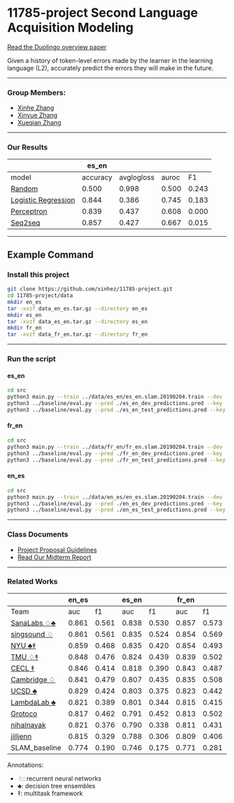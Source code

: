 # 11785-project	Second Language Acquisition Modeling 
[Read the Duolingo overview paper](docs/papers/SLAM.pdf)

Given a history of token-level errors made by the learner in the learning language (L2), accurately predict the errors they will make in the future. 

--- 

### Group Members:
- [Xinhe Zhang](xinhez@andrew.cmu.edu)
- [Xinyue Zhang](xzhang4@andrew.cmu.edu)
- [Xueqian Zhang](xueqianz@andrew.cmu.edu)

--- 

### Our Results

|       | es_en    |            |       |       |
| ---   | ---      | ---        | ---   | ---   |
| model | accuracy | avglogloss | auroc | F1    |
| [Random](src/models/Random.py) | 0.500 | 0.998 | 0.500 | 0.243 |
| [Logistic Regression](src/models/LogisticRegression.py) | 0.844 | 0.386 | 0.745 | 0.183 |
| [Perceptron](src/models/Perceptron.py) | 0.839 | 0.437 | 0.608 | 0.000 |
| [Seq2seq](src/models/Seq2seq.py) | 0.857 | 0.427 | 0.667 | 0.015 |

---

## Example Command
### Install this project

```bash
git clone https://github.com/xinhez/11785-project.git
cd 11785-project/data
mkdir en_es
tar -xvzf data_en_es.tar.gz --directory en_es
mkdir es_en
tar -xvzf data_es_en.tar.gz --directory es_en
mkdir fr_en
tar -xvzf data_fr_en.tar.gz --directory fr_en
```
---

### Run the script
#### es_en
```bash
cd src
python3 main.py --train ../data/es_en/es_en.slam.20190204.train --dev ../data/es_en/es_en.slam.20190204.dev --test ../data/es_en/es_en.slam.20190204.test --devpred ./es_en_dev_predictions.pred --testpred ./es_en_test_predictions.pred
python3 ../baseline/eval.py --pred ./es_en_dev_predictions.pred --key ../data/es_en/es_en.slam.20190204.dev.key
python3 ../baseline/eval.py --pred ./es_en_test_predictions.pred --key ../data/es_en/es_en.slam.20190204.test.key
```
#### fr_en
```bash
cd src
python3 main.py --train ../data/fr_en/fr_en.slam.20190204.train --dev ../data/fr_en/fr_en.slam.20190204.dev --test ../data/fr_en/fr_en.slam.20190204.test --devpred ./fr_en_dev_predictions.pred --testpred ./fr_en_test_predictions.pred
python3 ../baseline/eval.py --pred ./fr_en_dev_predictions.pred --key ../data/fr_en/fr_en.slam.20190204.dev.key
python3 ../baseline/eval.py --pred ./fr_en_test_predictions.pred --key ../data/fr_en/fr_en.slam.20190204.test.key
```
#### en_es
```bash
cd src
python3 main.py --train ../data/en_es/en_es.slam.20190204.train --dev ../data/en_es/en_es.slam.20190204.dev --test ../data/en_es/en_es.slam.20190204.test --devpred ./en_es_dev_predictions.pred --testpred ./en_es_test_predictions.pred
python3 ../baseline/eval.py --pred ./en_es_dev_predictions.pred --key ../data/en_es/en_es.slam.20190204.dev.key
python3 ../baseline/eval.py --pred ./en_es_test_predictions.pred --key ../data/en_es/en_es.slam.20190204.test.key
```
---

### Class Documents	
- [Project Proposal Guidelines](docs/Project_Proposal_Guidelines.pdf)	
- [Read Our Midterm Report](docs/submissions/midterm.pdf)

---

### Related Works
|      | en_es |     | es_en |     | fr_en |     |      |
| ---  | ---   | --- | ---   | --- | ---   | --- | ---  |
| Team | auc   | f1  | auc   | f1  | auc   |  f1 | rank |
| [SanaLabs ♢♣](docs/papers/osika.slam18.pdf) | 0.861 | 0.561 | 0.838 | 0.530 | 0.857 | 0.573 | 1.0 |
| [singsound ♢](docs/papers/xu.slam18.pdf) | 0.861 | 0.561 | 0.835 | 0.524 | 0.854 | 0.569 | 1.7 |
| [NYU ♣‡](docs/papers/rich.slam18.pdf) | 0.859 | 0.468 | 0.835 | 0.420 | 0.854 | 0.493 | 2.3 |
| [TMU ♢‡](docs/papers/kaneko.slam18.pdf) | 0.848 | 0.476 | 0.824 |	0.439 |	0.839 |	0.502 |	4.3 |
| [CECL ‡](docs/papers/bestgen.slam18.pdf) | 0.846 | 0.414 | 0.818 | 0.390 | 0.843 | 0.487 | 4.7 |
| [Cambridge ♢](docs/papers/yuan.slam18.pdf) | 0.841 | 0.479 | 0.807 | 0.435 | 0.835 | 0.508 | 6.0 | 
| [UCSD ♣](docs/papers/tomoschuk.slam18.pdf) | 0.829 | 0.424 | 0.803 | 0.375 | 0.823 | 0.442 | 7.0 | 
| [LambdaLab ♣](docs/papers/chen.slam18.pdf) | 0.821 | 0.389 | 0.801 | 0.344 | 0.815 | 0.415 | 7.6 | 
| [Grotoco](docs/papers/klerke.slam18.pdf) | 0.817 | 0.462 | 0.791 | 0.452 | 0.813 | 0.502 | 9.0 | 
| [nihalnayak](docs/papers/nayak.slam18.pdf) | 0.821 | 0.376 | 0.790 | 0.338 | 0.811 | 0.431 | 9.0 | 
| [jilljenn](docs/papers/vie.slam18.pdf) | 0.815 | 0.329 | 0.788 | 0.306 | 0.809 | 0.406 | 10.7 | 
| SLAM_baseline | 0.774 | 0.190 | 0.746 | 0.175 | 0.771 | 0.281 | 14.7 | 

Annotations:
- ♢: recurrent neural networks 
- ♣: decision tree ensembles
- ‡: multitask framework